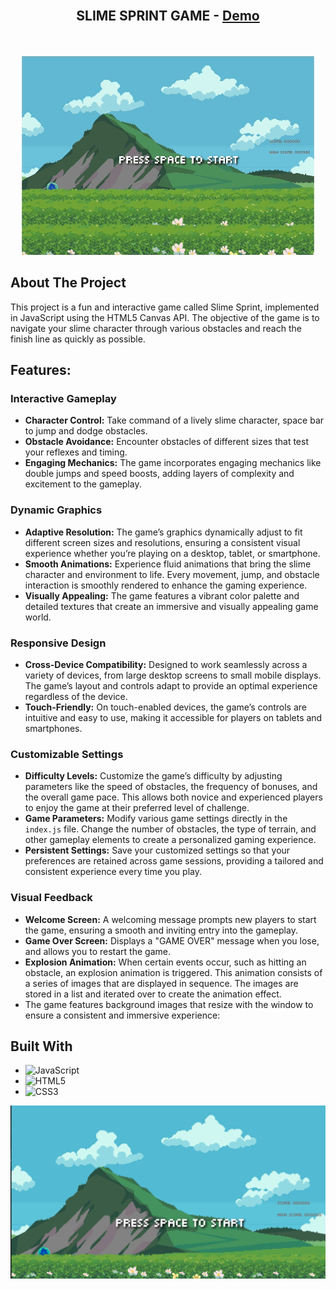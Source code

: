<!-- PROJECT LOGO -->
<br />
<div align="center">
    <h2>SLIME SPRINT GAME - <a href="https://shamikaredkar.github.io/SlimeSprint/">Demo</a></h2>
    <br />
</div>
<!-- ABOUT THE PROJECT -->
<br />

<div align="center">
    <img src="https://github.com/shamikaredkar/SlimeSprint/blob/main/SlimeSprintPreview.gif" alt="Preview">
</div>

## About The Project

This project is a fun and interactive game called Slime Sprint, implemented in JavaScript using the HTML5 Canvas API. The objective of the game is to navigate your slime character through various obstacles and reach the finish line as quickly as possible.

## Features:

### Interactive Gameplay

- **Character Control:** Take command of a lively slime character, space bar to jump and dodge obstacles.
- **Obstacle Avoidance:** Encounter obstacles of different sizes that test your reflexes and timing.
- **Engaging Mechanics:** The game incorporates engaging mechanics like double jumps and speed boosts, adding layers of complexity and excitement to the gameplay.

### Dynamic Graphics

- **Adaptive Resolution:** The game’s graphics dynamically adjust to fit different screen sizes and resolutions, ensuring a consistent visual experience whether you’re playing on a desktop, tablet, or smartphone.
- **Smooth Animations:** Experience fluid animations that bring the slime character and environment to life. Every movement, jump, and obstacle interaction is smoothly rendered to enhance the gaming experience.
- **Visually Appealing:** The game features a vibrant color palette and detailed textures that create an immersive and visually appealing game world.

### Responsive Design

- **Cross-Device Compatibility:** Designed to work seamlessly across a variety of devices, from large desktop screens to small mobile displays. The game’s layout and controls adapt to provide an optimal experience regardless of the device.
- **Touch-Friendly:** On touch-enabled devices, the game’s controls are intuitive and easy to use, making it accessible for players on tablets and smartphones.

### Customizable Settings

- **Difficulty Levels:** Customize the game’s difficulty by adjusting parameters like the speed of obstacles, the frequency of bonuses, and the overall game pace. This allows both novice and experienced players to enjoy the game at their preferred level of challenge.
- **Game Parameters:** Modify various game settings directly in the `index.js` file. Change the number of obstacles, the type of terrain, and other gameplay elements to create a personalized gaming experience.
- **Persistent Settings:** Save your customized settings so that your preferences are retained across game sessions, providing a tailored and consistent experience every time you play.

### Visual Feedback

- **Welcome Screen:** A welcoming message prompts new players to start the game, ensuring a smooth and inviting entry into the gameplay.
- **Game Over Screen:** Displays a "GAME OVER" message when you lose, and allows you to restart the game.
- **Explosion Animation:** When certain events occur, such as hitting an obstacle, an explosion animation is triggered. This animation consists of a series of images that are displayed in sequence. The images are stored in a list and iterated over to create the animation effect.
- The game features background images that resize with the window to ensure a consistent and immersive experience:

## Built With

- ![JavaScript][JavaScript]
- ![HTML5][HTML5]
- ![CSS3][CSS3]

<div>
        <img src="https://github.com/shamikaredkar/SlimeSprint/blob/main/gamepreview.png" alt="Preview">

</div>

<!-- MARKDOWN LINKS & IMAGES -->
<!-- https://www.markdownguide.org/basic-syntax/#reference-style-links -->

[JavaScript]: https://img.shields.io/badge/JavaScript-F7DF1E?style=for-the-badge&logo=javascript&logoColor=black
[HTML5]: https://img.shields.io/badge/HTML5-E34F26?style=for-the-badge&logo=html5&logoColor=white
[CSS3]: https://img.shields.io/badge/CSS3-1572B6?style=for-the-badge&logo=css3&logoColor=white
